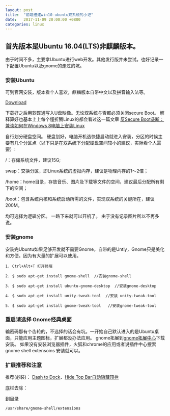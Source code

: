 ```yaml
---
layout: post
title:  "前端搭建win10-ubuntu双系统的小记"
date:   2017-11-09 20:00:00 +0800
categories: linux
---
```


## 首先版本是Ubuntu 16.04(LTS)非麒麟版本。

由于时间不多，主要拿Ubuntu进行web开发。其他发行版并未尝试。也好记录一下配置Ubuntu以及gnome的走过的坑。

### 安装Ubuntu

可到官网安装，版本看个人喜欢，麒麟版本自带中文以及拼音输入法等。

[Download](http://cn.ubuntu.com/download/)

下载好之后用软碟通写入U盘映像。无论双系统与否都必须关闭secure Boot。
解释算好也基本上上每个懂折腾Linux的都会看过这一篇文章
[反Secure Boot垄断：兼谈如何在Windows 8电脑上安装Linux](http://www.ruanyifeng.com/blog/2013/01/secure_boot.html)

自行划分硬盘空间。
硬盘划好，电脑开机选快捷启动就进入安装，分区的时候主要有几个分区点（以下只是在双系统下分配硬盘空间较小的建议，实际看个人需要）:

/：存储系统文件，建议15G;

swap：交换分区，即Linux系统的虚拟内存，建议是物理内存的1～2倍；

/home：home目录，存放音乐、图片及下载等文件的空间，建议最后分配所有剩下的空间；

/boot：包含系统内核和系统启动所需的文件，实现双系统的关键所在，建议200M。

均可选择为逻辑分区。
一路下来就可以开机了。
由于没有记录图片所以不再多说。

### 安装gnome

安装完Ubuntu如果足够开发就不需要Gnome，自带的是Untiy，Gnome只是美化和方便。因为有大量的扩展可以使用。

```
1. Ctrl+Alt+T 打开终端
```

```
2. $ sudo apt-get install gnome-shell  //安装gnome-shell
```

```
3. $ sudo apt-get install ubuntu-gnome-desktop  //安装gnome-desktop
```

```
4. $ sudo apt-get install unity-tweak-tool  //安装 unity-tweak-tool
```

```
5. $ sudo apt-get install gnome-tweak-tool   //安装gnome-tweak-tool
```

### 重启请选择 Gnome经典桌面

输密码那有个齿轮的，不选择的话会有坑。一开始自己默认进入的是Ubuntu桌面，只能应用主题图标，扩展都没办法应用。
gnome拓展到[gnome拓展中心](https://extensions.gnome.org/)下载安装。
如果没有安装浏览器插件，火狐和chrome的应用或者说插件中心搜索gnome shell extensoins 安装就可以。

### 扩展推荐和注意

推荐(必装)： [Dash to Dock](https://extensions.gnome.org/extension/307/dash-to-dock/)、[Hide Top Bar自动隐藏顶栏](https://extensions.gnome.org/extension/545/hide-top-bar/)

底栏去除：

到目录

```bash
/usr/share/gnome-shell/extensions
```